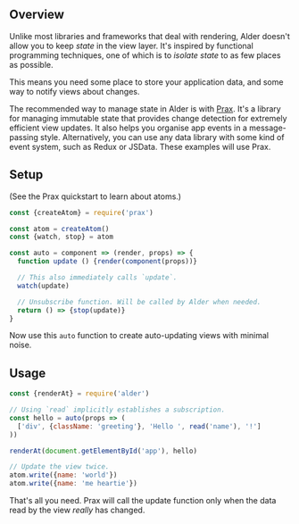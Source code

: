 <!-- {% extend('index.html', {title: 'State Management'}) %} } -->

## Overview

Unlike most libraries and frameworks that deal with rendering, Alder doesn't
allow you to keep
<dfn id="state" data-sf-tooltip="Persistent data that changes over time">state</dfn>
in the view layer. It's inspired by functional programming techniques, one of
which is to _isolate state_ to as few places as possible.

This means you need some place to store your application data, and some way to
notify views about changes.

The recommended way to manage state in Alder is with
<a href="https://github.com/Mitranim/prax" target="_blank">Prax</a>.
It's a library for managing immutable state that provides change detection for
extremely efficient view updates. It also helps you organise app events in a
message-passing style. Alternatively, you can use any data library with some
kind of event system, such as Redux or JSData. These examples will use Prax.

## Setup

(See the Prax quickstart to learn about atoms.)

```javascript
const {createAtom} = require('prax')

const atom = createAtom()
const {watch, stop} = atom

const auto = component => (render, props) => {
  function update () {render(component(props))}

  // This also immediately calls `update`.
  watch(update)

  // Unsubscribe function. Will be called by Alder when needed.
  return () => {stop(update)}
}
```

Now use this `auto` function to create auto-updating views with minimal noise.

## Usage

```javascript
const {renderAt} = require('alder')

// Using `read` implicitly establishes a subscription.
const hello = auto(props => (
  ['div', {className: 'greeting'}, 'Hello ', read('name'), '!']
))

renderAt(document.getElementById('app'), hello)

// Update the view twice.
atom.write({name: 'world'})
atom.write({name: 'me heartie'})
```

That's all you need. Prax will call the update function only when the data read
by the view _really_ has changed.
